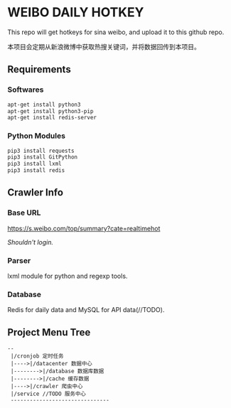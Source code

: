 # WEIBO DAILY HOTKEY

This repo will get hotkeys for sina weibo, and upload it to this github repo.

本项目会定期从新浪微博中获取热搜关键词，并将数据回传到本项目。

## Requirements

### Softwares

```sh
apt-get install python3
apt-get install python3-pip
apt-get install redis-server
```

### Python Modules
```sh
pip3 install requests
pip3 install GitPython
pip3 install lxml
pip3 install redis
```

## Crawler Info

### Base URL

https://s.weibo.com/top/summary?cate=realtimehot

*Shouldn't login.*

### Parser

lxml module for python and regexp tools.

### Database

Redis for daily data and MySQL for API data(//TODO).

## Project Menu Tree

```
--
 |/cronjob 定时任务
 |---->|/datacenter 数据中心
 |-------->|/database 数据库数据
 |-------->|/cache 缓存数据
 |---->|/crawler 爬虫中心
 |/service //TODO 服务中心
 -------------------------------
 ```
